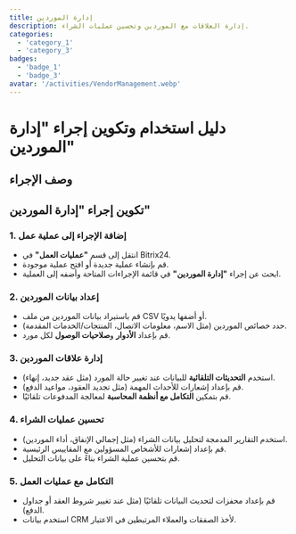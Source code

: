 ```yaml
---
title: إدارة الموردين
description: إدارة العلاقات مع الموردين وتحسين عمليات الشراء.
categories: 
  - 'category_1'
  - 'category_3'
badges: 
  - 'badge_1'
  - 'badge_3'
avatar: '/activities/VendorManagement.webp'
---
```


# دليل استخدام وتكوين إجراء "إدارة الموردين"

## وصف الإجراء

## **تكوين إجراء "إدارة الموردين"**

### 1. إضافة الإجراء إلى عملية عمل
- انتقل إلى قسم **"عمليات العمل"** في Bitrix24.
- قم بإنشاء عملية جديدة أو افتح عملية موجودة.
- ابحث عن إجراء **"إدارة الموردين"** في قائمة الإجراءات المتاحة وأضفه إلى العملية.

### 2. إعداد بيانات الموردين
- قم باستيراد بيانات الموردين من ملف CSV أو أضفها يدويًا.
- حدد خصائص الموردين (مثل الاسم، معلومات الاتصال، المنتجات/الخدمات المقدمة).
- قم بإعداد **الأدوار** و**صلاحيات الوصول** لكل مورد.

### 3. إدارة علاقات الموردين
- استخدم **التحديثات التلقائية** للبيانات عند تغيير حالة المورد (مثل عقد جديد، إنهاء).
- قم بإعداد إشعارات للأحداث المهمة (مثل تجديد العقود، مواعيد الدفع).
- قم بتمكين **التكامل مع أنظمة المحاسبة** لمعالجة المدفوعات تلقائيًا.

### 4. تحسين عمليات الشراء
- استخدم التقارير المدمجة لتحليل بيانات الشراء (مثل إجمالي الإنفاق، أداء الموردين).
- قم بإعداد إشعارات للأشخاص المسؤولين مع المقاييس الرئيسية.
- قم بتحسين عملية الشراء بناءً على بيانات التحليل.

### 5. التكامل مع عمليات العمل
- قم بإعداد محفزات لتحديث البيانات تلقائيًا (مثل عند تغيير شروط العقد أو جداول الدفع).
- استخدم بيانات CRM لأخذ الصفقات والعملاء المرتبطين في الاعتبار.